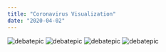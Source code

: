 ```yaml
---
title: "Coronavirus Visualization"
date: "2020-04-02"
---
```

![debatepic](/Plots/COVIDPlots/percentofstates.png "Logo Title Text 1")
![debatepic](/Plots/COVIDPlots/countycases.gif "Logo Title Text 1")
![debatepic](/Plots/COVIDPlots/statecases.gif "Logo Title Text 1")
![debatepic](/Plots/COVIDPlots/countyandstate.gif "Logo Title Text 1")